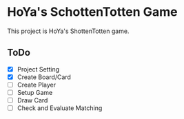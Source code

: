 # HoYa's SchottenTotten Game

This project is HoYa's ShottenTotten game.

## ToDo

- [x] Project Setting
- [x] Create Board/Card
- [ ] Create Player
- [ ] Setup Game
- [ ] Draw Card
- [ ] Check and Evaluate Matching
